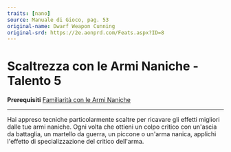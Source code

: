 ```yaml
---
traits: [nano]
source: Manuale di Gioco, pag. 53
original-name: Dwarf Weapon Cunning
original-srd: https://2e.aonprd.com/Feats.aspx?ID=8
---
```


# Scaltrezza con le Armi Naniche - Talento 5

**Prerequisiti**
[Familiarità con le Armi Naniche](/stirpi/nano/talenti/familiarita-con-le-armi-naniche)

---

Hai appreso tecniche particolarmente scaltre per ricavare gli effetti migliori
dalle tue armi naniche. Ogni volta che ottieni un colpo critico con un'ascia da
battaglia, un martello da guerra, un piccone o un'arma nanica, applichi
l'effetto di specializzazione del critico dell'arma.
